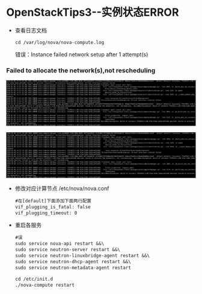 # OpenStackTips3--实例状态ERROR

+ 查看日志文档

  ```shell
  cd /var/log/nova/nova-compute.log
  ```

  错误：Instance failed network setup after 1 attempt(s)

### Failed to allocate the network(s),not rescheduling

![Tips3-1](.\Tips3-1.png)

![Tips3-2](.\Tips3-2.png)

+ 修改对应计算节点 /etc/nova/nova.conf

  ```shell
  #在[default]下面添加下面两行配置
  vif_plugging_is_fatal: false
  vif_plugging_timeout: 0
  ```

+ 重启各服务

  ```shell
  #误
  sudo service nova-api restart &&\
  sudo service neutron-server restart &&\
  sudo service neutron-linuxbridge-agent restart &&\
  sudo service neutron-dhcp-agent restart &&\
  sudo service neutron-metadata-agent restart
  ```
  
  ```shell
  cd /etc/init.d
  ./nova-compute restart
  ```



  





